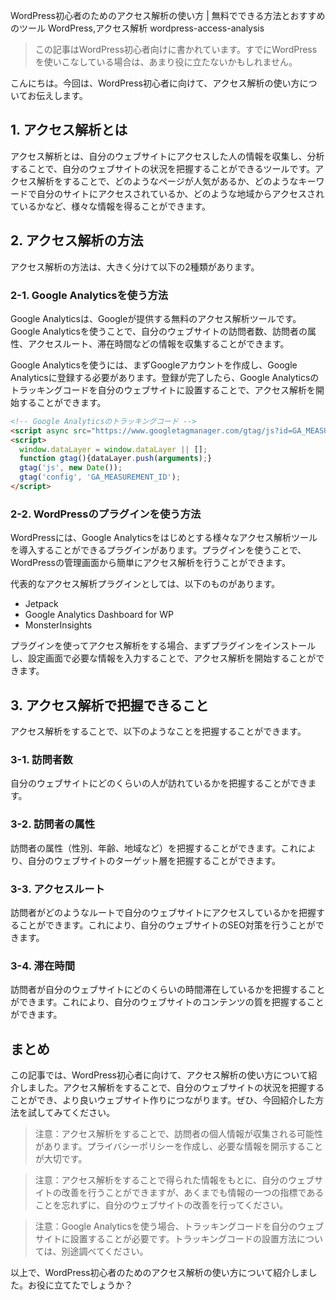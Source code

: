 WordPress初心者のためのアクセス解析の使い方 | 無料でできる方法とおすすめのツール
WordPress,アクセス解析
wordpress-access-analysis

>この記事はWordPress初心者向けに書かれています。すでにWordPressを使いこなしている場合は、あまり役に立たないかもしれません。

こんにちは。今回は、WordPress初心者に向けて、アクセス解析の使い方についてお伝えします。

## 1. アクセス解析とは

アクセス解析とは、自分のウェブサイトにアクセスした人の情報を収集し、分析することで、自分のウェブサイトの状況を把握することができるツールです。アクセス解析をすることで、どのようなページが人気があるか、どのようなキーワードで自分のサイトにアクセスされているか、どのような地域からアクセスされているかなど、様々な情報を得ることができます。

## 2. アクセス解析の方法

アクセス解析の方法は、大きく分けて以下の2種類があります。

### 2-1. Google Analyticsを使う方法

Google Analyticsは、Googleが提供する無料のアクセス解析ツールです。Google Analyticsを使うことで、自分のウェブサイトの訪問者数、訪問者の属性、アクセスルート、滞在時間などの情報を収集することができます。

Google Analyticsを使うには、まずGoogleアカウントを作成し、Google Analyticsに登録する必要があります。登録が完了したら、Google Analyticsのトラッキングコードを自分のウェブサイトに設置することで、アクセス解析を開始することができます。

```html
<!-- Google Analyticsのトラッキングコード -->
<script async src="https://www.googletagmanager.com/gtag/js?id=GA_MEASUREMENT_ID"></script>
<script>
  window.dataLayer = window.dataLayer || [];
  function gtag(){dataLayer.push(arguments);}
  gtag('js', new Date());
  gtag('config', 'GA_MEASUREMENT_ID');
</script>
```

### 2-2. WordPressのプラグインを使う方法

WordPressには、Google Analyticsをはじめとする様々なアクセス解析ツールを導入することができるプラグインがあります。プラグインを使うことで、WordPressの管理画面から簡単にアクセス解析を行うことができます。

代表的なアクセス解析プラグインとしては、以下のものがあります。

- Jetpack
- Google Analytics Dashboard for WP
- MonsterInsights

プラグインを使ってアクセス解析をする場合、まずプラグインをインストールし、設定画面で必要な情報を入力することで、アクセス解析を開始することができます。

## 3. アクセス解析で把握できること

アクセス解析をすることで、以下のようなことを把握することができます。

### 3-1. 訪問者数

自分のウェブサイトにどのくらいの人が訪れているかを把握することができます。

### 3-2. 訪問者の属性

訪問者の属性（性別、年齢、地域など）を把握することができます。これにより、自分のウェブサイトのターゲット層を把握することができます。

### 3-3. アクセスルート

訪問者がどのようなルートで自分のウェブサイトにアクセスしているかを把握することができます。これにより、自分のウェブサイトのSEO対策を行うことができます。

### 3-4. 滞在時間

訪問者が自分のウェブサイトにどのくらいの時間滞在しているかを把握することができます。これにより、自分のウェブサイトのコンテンツの質を把握することができます。

## まとめ

この記事では、WordPress初心者に向けて、アクセス解析の使い方について紹介しました。アクセス解析をすることで、自分のウェブサイトの状況を把握することができ、より良いウェブサイト作りにつながります。ぜひ、今回紹介した方法を試してみてください。

>注意：アクセス解析をすることで、訪問者の個人情報が収集される可能性があります。プライバシーポリシーを作成し、必要な情報を開示することが大切です。

>注意：アクセス解析をすることで得られた情報をもとに、自分のウェブサイトの改善を行うことができますが、あくまでも情報の一つの指標であることを忘れずに、自分のウェブサイトの改善を行ってください。

>注意：Google Analyticsを使う場合、トラッキングコードを自分のウェブサイトに設置することが必要です。トラッキングコードの設置方法については、別途調べてください。

以上で、WordPress初心者のためのアクセス解析の使い方について紹介しました。お役に立てたでしょうか？
